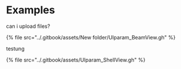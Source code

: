 # Examples

can i upload files? 

{% file src="../.gitbook/assets/New folder/UIparam_BeamView.gh" %}

testung

{% file src="../.gitbook/assets/UIparam_ShellView.gh" %}

